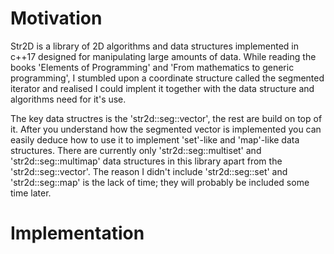# Motivation
Str2D is a library of 2D algorithms and data structures implemented in c++17 designed for manipulating large amounts of data. 
While reading the books 'Elements of Programming' and 'From mathematics to generic programming', I stumbled upon a coordinate structure called the segmented iterator and realised I could implent it together with the data structure and algorithms need for it's use.  

The key data structres is the 'str2d::seg::vector', the rest are build on top of it. After you understand how the segmented vector is 
implemented you can easily deduce how to use it to implement 'set'-like and 'map'-like data structures.
There are currently only 'str2d::seg::multiset' and 'str2d::seg::multimap' data structures in this library apart from the 'str2d::seg::vector'. The reason I didn't include 'str2d::seg::set' and 'str2d::seg::map' is the lack of time; they will probably be included some time later.

# Implementation
